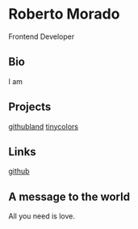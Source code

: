 # Roberto Morado
Frontend Developer

## Bio
I am

## Projects
[githubland](https://github.com/tinysorcerer/githubland)
[tinycolors](https://github.com/tinysorcerer/tinycolors)

## Links
[github](http://github.com/roramigator)

## A message to the world
All you need is love.
